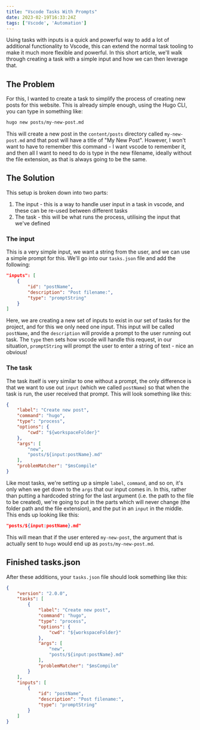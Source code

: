 ```yaml
---
title: "Vscode Tasks With Prompts"
date: 2023-02-19T16:33:24Z
tags: ['Vscode', 'Automation']
---
```


Using tasks with inputs is a quick and powerful way to add a lot of additional functionality to Vscode, this can extend the normal task tooling to make it much more flexible and powerful. In this short article, we'll walk through creating a task with a simple input and how we can then leverage that.

## The Problem

For this, I wanted to create a task to simplify the process of creating new posts for this website. This is already simple enough, using the Hugo CLI, you can type in something like:

```bash
hugo new posts/my-new-post.md
```

This will create a new post in the `content/posts` directory called `my-new-post.md` and that post will have a title of "My New Post". However, I won't want to have to remember this command - I want vscode to remember it, and then all I want to need to do is type in the new filename, ideally without the file extension, as that is always going to be the same.

## The Solution

This setup is broken down into two parts:

1. The input - this is a way to handle user input in a task in vscode, and these can be re-used between different tasks
2. The task - this will be what runs the process, utilising the input that we've defined

### The input

This is a very simple input, we want a string from the user, and we can use a simple prompt for this. We'll go into our `tasks.json` file and add the following:

```json
"inputs": [
    {
        "id": "postName",
        "description": "Post filename:",
        "type": "promptString"
    }
]
```

Here, we are creating a new set of inputs to exist in our set of tasks for the project, and for this we only need one input. This input will be called `postName`, and the `description` will provide a prompt to the user running out task. The `type` then sets how vscode will handle this request, in our situation, `promptString` will prompt the user to enter a string of text - nice an obvious!

### The task

The task itself is very similar to one without a prompt, the only difference is that we want to use out `input` (which we called `postName`) so that when the task is run, the user received that prompt. This will look something like this:

```json
{
    "label": "Create new post",
    "command": "hugo",
    "type": "process",
    "options": {
        "cwd": "${workspaceFolder}"
    },
    "args": [
        "new",
        "posts/${input:postName}.md"
    ],
    "problemMatcher": "$msCompile"
}
```

Like most tasks, we're setting up a simple `label`, `command`, and so on, it's only when we get down to the `args` that our input comes in. In this, rather than putting a hardcoded string for the last argument (i.e. the path to the file to be created), we're going to put in the parts which will never change (the folder path and the file extension), and the put in an `input` in the middle. This ends up looking like this:

```json
"posts/${input:postName}.md"
```

This will mean that if the user entered `my-new-post`, the argument that is actually sent to `hugo` would end up as `posts/my-new-post.md`.

## Finished tasks.json

After these additions, your `tasks.json` file should look something like this:

```json
{
    "version": "2.0.0",
    "tasks": [
        {
            "label": "Create new post",
            "command": "hugo",
            "type": "process",
            "options": {
                "cwd": "${workspaceFolder}"
            },
            "args": [
                "new",
                "posts/${input:postName}.md"
            ],
            "problemMatcher": "$msCompile"
        }
    ],
    "inputs": [
        {
            "id": "postName",
            "description": "Post filename:",
            "type": "promptString"
        }
    ]
}
```
